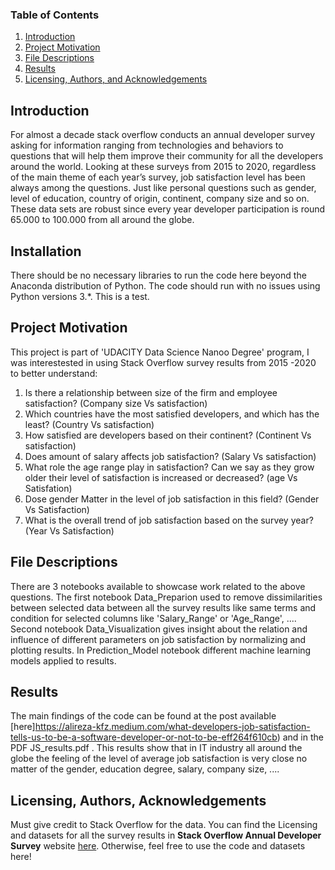 
### Table of Contents

1. [Introduction](#Introduction)
2. [Project Motivation](#motivation)
3. [File Descriptions](#files)
4. [Results](#results)
5. [Licensing, Authors, and Acknowledgements](#licensing)

## Introduction <a name="Introduction"></a>

For almost a decade stack overflow conducts an annual developer survey asking for information ranging from technologies and behaviors to questions that will help them improve their community for all the developers around the world. Looking at these surveys from 2015 to 2020, regardless of the main theme of each year’s survey, job satisfaction level has been always among the questions. Just like personal questions such as gender, level of education, country of origin, continent, company size and so on. These data sets are robust since every year developer participation is round 65.000 to 100.000 from all around the globe. 

## Installation <a name="installation"></a>

There should be no necessary libraries to run the code here beyond the Anaconda distribution of Python.  The code should run with no issues using Python versions 3.*. This is a test.

## Project Motivation<a name="motivation"></a>

This project is part of 'UDACITY Data Science Nanoo Degree' program, I was interestested in using Stack Overflow survey results from 2015 -2020 to better understand:


1.	Is there a relationship between size of the firm and employee satisfaction? (Company size Vs satisfaction)
2.	Which countries have the most satisfied developers, and which has the least? (Country Vs satisfaction)
3.	How satisfied are developers based on their continent? (Continent Vs satisfaction)
4.	Does amount of salary affects job satisfaction? (Salary Vs satisfaction)
5.	What role the age range play in satisfaction? Can we say as they grow older their level of satisfaction is increased or decreased? (age Vs Satisfation)
6.	Dose gender Matter in the level of job satisfaction in this field? (Gender Vs Satisfaction)
7.	What is the overall trend of job satisfaction based on the survey year? (Year Vs Satisfaction)


## File Descriptions <a name="files"></a>

There are 3 notebooks available to showcase work related to the above questions. The first notebook Data_Preparion used to remove dissimilarities between selected data between all the survey results like same terms and condition for selected columns like 'Salary_Range' or 'Age_Range', .... Second notebook Data_Visualization gives insight about the relation and influence of different parameters on job satisfaction by normalizing and plotting results. In Prediction_Model notebook different machine learning models applied to results. 


## Results<a name="results"></a>

The main findings of the code can be found at the post available [here]https://alireza-kfz.medium.com/what-developers-job-satisfaction-tells-us-to-be-a-software-developer-or-not-to-be-eff264f610cb) and in the PDF JS_results.pdf . This results show that in IT industry all around the globe the feeling of the level of average job satisfaction is very close no matter of the gender, education degree, salary, company size, ....  

## Licensing, Authors, Acknowledgements<a name="licensing"></a>

Must give credit to Stack Overflow for the data.  You can find the Licensing and datasets for all the survey results in **Stack Overflow Annual Developer Survey** website [here](https://insights.stackoverflow.com/survey/).  Otherwise, feel free to use the code and datasets here! 


